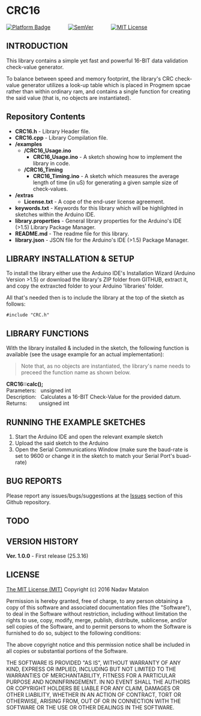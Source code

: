 
# CRC16

[![Platform Badge](https://img.shields.io/badge/platform-AVR-orange.svg)](http://www.atmel.com/products/microcontrollers/avr/)
&nbsp;&nbsp;&nbsp;&nbsp;&nbsp;&nbsp;&nbsp;&nbsp;&nbsp;&nbsp;
[![SemVer](https://img.shields.io/badge/SemVer-1.0.0-brightgreen.svg)](http://semver.org/)
&nbsp;&nbsp;&nbsp;&nbsp;&nbsp;&nbsp;&nbsp;&nbsp;&nbsp;&nbsp;
[![MIT License](https://img.shields.io/badge/license-MIT-blue.svg)](https://opensource.org/licenses/MIT)

## INTRODUCTION

This library contains a simple yet fast and powerful 16-BIT data validation check-value generator. 

To balance between speed and memory footprint, the library's CRC check-value generator utilizes a look-up table which is placed in Progmem spcae rather than within ordinary ram, and contains a single function for creating the said value (that is, no objects are instantiated).

## Repository Contents

- **CRC16.h** - Library Header file.  
- **CRC16.cpp** - Library Compilation file.  
- **/examples**   
  - **/CRC16_Usage.ino**  
    - **CRC16_Usage.ino** - A sketch showing how to implement the library in code.    
  - **/CRC16_Timing**  
    - **CRC16_Timing.ino** - A sketch which measures the average length of time (in uS) for generating a given sample size of check-values.  
- **/extras**
  - **License.txt** - A cope of the end-user license agreement.  
- **keywords.txt** - Keywords for this library which will be highlighted in sketches within the Arduino IDE. 
- **library.properties** - General library properties for the Arduino's IDE (>1.5) Library Package Manager.
- **README.md** - The readme file for this library.
- **library.json** - JSON file for the Arduino's IDE (>1.5) Package Manager.

## LIBRARY INSTALLATION & SETUP

To install the library either use the Arduino IDE's Installation Wizard (Arduino Version >1.5) or download the library's ZIP folder from GITHUB, extract it, and copy the extraxcted folder to your Arduino 'libraries' folder.

All that's needed then is to include the library at the top of the sketch as follows:

```
#include "CRC.h"
```

## LIBRARY FUNCTIONS

With the library installed & included in the sketch, the following function is available (see the usage example for an actual implementation):

>Note that, as no objects are instantiated, the library's name needs to preceed the function name as shown below.

__CRC16::calc();__  
Parameters:&nbsp;&nbsp;&nbsp;unsigned int  
Description:&nbsp;&nbsp;&nbsp;Calculates a 16-BIT Check-Value for the provided datum.   
Returns:&nbsp;&nbsp;&nbsp;&nbsp;&nbsp;&nbsp;&nbsp;&nbsp;unsigned int  

## RUNNING THE EXAMPLE SKETCHES

1) Start the Arduino IDE and open the relevant example sketch  
2) Upload the said sketch to the Arduino  
3) Open the Serial Communications Window (make sure the baud-rate is set to 9600 or change it in the sketch to match your Serial Port's buad-rate)  

## BUG REPORTS

Please report any issues/bugs/suggestions at the [Issues](https://github.com/nadavmatalon/CRC16/issues) section of this Github repository.

## TODO

## VERSION HISTORY

__Ver. 1.0.0__ - First release (25.3.16)  

## LICENSE

[The MIT License (MIT)](https://opensource.org/licenses/MIT)
Copyright (c) 2016 Nadav Matalon

Permission is hereby granted, free of charge, to any person obtaining a copy of this software and associated documentation files (the "Software"), to deal in the Software without restriction, including without limitation the rights to use, copy, modify, merge, publish, distribute, sublicense, and/or sell copies of the Software, and to permit persons to whom the Software is furnished to do so, subject to the following conditions:

The above copyright notice and this permission notice shall be included in all copies or substantial portions of the Software.

THE SOFTWARE IS PROVIDED "AS IS", WITHOUT WARRANTY OF ANY KIND, EXPRESS OR IMPLIED, INCLUDING BUT NOT LIMITED TO THE WARRANTIES OF MERCHANTABILITY, FITNESS FOR A PARTICULAR PURPOSE AND NONINFRINGEMENT. IN NO EVENT SHALL THE AUTHORS OR COPYRIGHT HOLDERS BE LIABLE FOR ANY CLAIM, DAMAGES OR OTHER LIABILITY, WHETHER IN AN ACTION OF CONTRACT, TORT OR OTHERWISE, ARISING FROM, OUT OF OR IN CONNECTION WITH THE SOFTWARE OR THE USE OR OTHER DEALINGS IN THE SOFTWARE.


